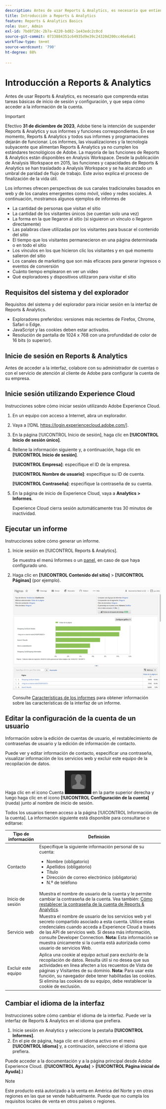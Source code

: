 ```yaml
---
description: Antes de usar Reports & Analytics, es necesario que entienda estas tareas básicas de inicio de sesión y configuración, y que sepa cómo acceder a la información de la cuenta.
title: Introducción a Reports & Analytics
feature: Reports & Analytics Basics
role: User, Admin
exl-id: 7bd8f28c-2b7a-4220-bd82-1e43edc2c0cd
source-git-commit: 0733884351c64935d9e39c24320d200cc46e6a61
workflow-type: tm+mt
source-wordcount: '790'
ht-degree: 88%

---
```


# Introducción a Reports &amp; Analytics

Antes de usar Reports &amp; Analytics, es necesario que comprenda estas tareas básicas de inicio de sesión y configuración, y que sepa cómo acceder a la información de la cuenta.

>[!IMPORTANT]
>Efectivo **31 de diciembre de 2023**, Adobe tiene la intención de suspender Reports &amp; Analytics y sus informes y funciones correspondientes. En ese momento, Reports &amp; Analytics y todos sus informes y programaciones dejarán de funcionar. Los informes, las visualizaciones y la tecnología subyacente que alimentan Reports &amp; Analytics ya no cumplen los estándares tecnológicos de Adobe. La mayoría de las funciones de Reports &amp; Analytics están disponibles en Analysis Workspace. Desde la publicación de Analysis Workspace en 2015, las funciones y capacidades de Reports &amp; Analytics se han trasladado a Analysis Workspace y se ha alcanzado un umbral de paridad de flujo de trabajo. Este aviso explica el proceso de finalización de la vida útil.

Los informes ofrecen perspectivas de sus canales tradicionales basados en web y de los canales emergentes como móvil, vídeo y redes sociales. A continuación, mostramos algunos ejemplos de informes de

* La cantidad de personas que visitan el sitio
* La cantidad de los visitantes únicos (se cuentan solo una vez)
* La forma en la que llegaron al sitio (si siguieron un vínculo o llegaron directamente)
* Las palabras clave utilizadas por los visitantes para buscar el contenido del sitio
* El tiempo que los visitantes permanecieron en una página determinada o en todo el sitio
* Los vínculos en los que hicieron clic los visitantes y en qué momento salieron del sitio
* Los canales de marketing que son más eficaces para generar ingresos o eventos de conversión
* Cuánto tiempo emplearon en ver un vídeo
* Qué exploradores y dispositivos utilizaron para visitar el sitio

## Requisitos del sistema y del explorador

Requisitos del sistema y del explorador para iniciar sesión en la interfaz de Reports &amp; Analytics.

* Exploradores preferidos: versiones más recientes de Firefox, Chrome, Safari o Edge.
* JavaScript y las cookies deben estar activados.
* Resolución de pantalla de 1024 x 768 con una profundidad de color de 16 bits (o superior).

## Inicie de sesión en Reports &amp; Analytics

Antes de acceder a la interfaz, colabore con su administrador de cuentas o con el servicio de atención al cliente de Adobe para configurar la cuenta de su empresa.

## Inicie sesión utilizando Experience Cloud

Instrucciones sobre cómo iniciar sesión utilizando Adobe Experience Cloud.

1. En un equipo con acceso a Internet, abra un explorador.
1. Vaya a [!DNL https://login.experiencecloud.adobe.com/].
1. En la página [!UICONTROL Inicio de sesión], haga clic en **[!UICONTROL Inicio de sesión único]**.
1. Rellene la información siguiente y, a continuación, haga clic en **[!UICONTROL Inicio de sesión]**.

   **[!UICONTROL Empresa]**: especifique el ID de la empresa.

   **[!UICONTROL Nombre de usuario]**: especifique su ID de cuenta.

   **[!UICONTROL Contraseña]**: especifique la contraseña de su cuenta.
1. En la página de inicio de Experience Cloud, vaya a **Analytics > Informes**.

   Experience Cloud cierra sesión automáticamente tras 30 minutos de inactividad.

## Ejecutar un informe

Instrucciones sobre cómo generar un informe.

1. Inicie sesión en [!UICONTROL Reports &amp; Analytics].

   Se muestra el menú Informes o un [panel](/help/analyze/reports-analytics/dashboard.md), en caso de que haya configurado uno.

1. Haga clic en **[!UICONTROL Contenido del sitio]** > **[!UICONTROL Páginas]** (por ejemplo).

   ![](assets/pages_report.png)

   Consulte [Características de los informes](/help/analyze/reports-analytics/overview/report-overview.md) para obtener información sobre las características de la interfaz de un informe.

## Editar la configuración de la cuenta de un usuario

Información sobre la edición de cuentas de usuario, el restablecimiento de contraseñas de usuario y la edición de información de contacto.

Puede ver y editar información de contacto, especificar una contraseña, visualizar información de los servicios web y excluir este equipo de la recopilación de datos.

Haga clic en el icono Cuenta ![](assets/account.png) en la parte superior derecha y luego haga clic en el icono **[!UICONTROL Configuración de la cuenta]** (rueda) junto al nombre de inicio de sesión.

Todos los usuarios tienen acceso a la página [!UICONTROL Información de la cuenta]. La información siguiente está disponible para consultarse o editarse:

| Tipo de información | Definición |
| --- | --- |
| Contacto | Especifique la siguiente información personal de su cuenta:<ul><li>Nombre (obligatorio)</li><li>Apellidos (obligatorio)</li><li>Título</li><li>Dirección de correo electrónico (obligatoria)</li><li>N.º de teléfono</li></ul> |
| Inicio de sesión | Muestra el nombre de usuario de la cuenta y le permite cambiar la contraseña de la cuenta. Vea también: [Cómo restablecer la contraseña de la cuenta de Reports &amp; Analytics](https://experienceleague.adobe.com/docs/analytics/technotes/troubleshoot-login.html?lang=es). |
| Servicio web | Muestra el nombre de usuario de los servicios web y el secreto compartido asociado a esta cuenta. Utilice estas credenciales cuando acceda a Experience Cloud a través de las API de servicios web. Si desea más información, consulte Developer Connection. **Nota:** Esta información se muestra únicamente si la cuenta está autorizada como usuario de servicios Web. |
| Excluir este equipo | Aplica una cookie al equipo actual para excluirlo de la recopilación de datos. Resulta útil si no desea que sus actividades en línea afecten a los recuentos de Vista de páginas y Visitantes de su dominio. **Nota:** Para usar esta función, su navegador debe tener habilitadas las cookies. Si elimina las cookies de su equipo, debe restablecer la cookie de exclusión. |

## Cambiar el idioma de la interfaz

Instrucciones sobre cómo cambiar el idioma de la interfaz. Puede ver la interfaz de Reports &amp; Analytics en el idioma que prefiera.

1. Inicie sesión en Analytics y seleccione la pestaña **[!UICONTROL Informes]**.
1. En el pie de página, haga clic en el idioma activo en el menú **[!UICONTROL Idioma]** y, a continuación, seleccione el idioma que prefiera.

Puede acceder a la documentación y a la página principal desde Adobe Experience Cloud. (**[!UICONTROL Ayuda]** > **[!UICONTROL Página inicial de Ayuda]**.)

>[!NOTE]
>Este producto está autorizado a la venta en América del Norte y en otras regiones en las que se vende habitualmente. Puede que no cumpla los requisitos locales de venta en otros países o regiones.
